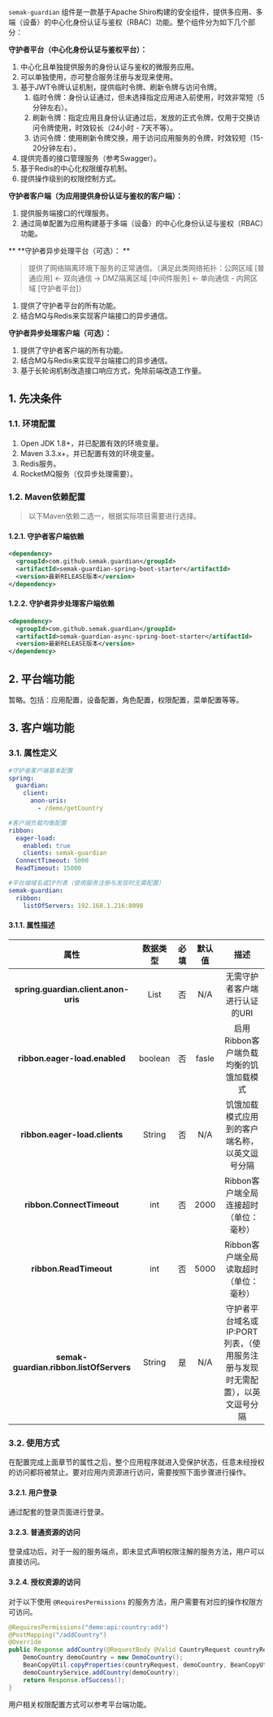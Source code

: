 `semak-guardian` 组件是一款基于Apache Shiro构建的安全组件，提供多应用、多端（设备）的中心化身份认证与鉴权（RBAC）功能。整个组件分为如下几个部分：


**守护者平台（中心化身份认证与鉴权平台）：**

1. 中心化且单独提供服务的身份认证与鉴权的微服务应用。
1. 可以单独使用，亦可整合服务注册与发现来使用。
1. 基于JWT令牌认证机制，提供临时令牌、刷新令牌与访问令牌。
   1. 临时令牌：身份认证通过，但未选择指定应用进入前使用，时效非常短（5分钟左右）。
   1. 刷新令牌：指定应用且身份认证通过后，发放的正式令牌，仅用于交换访问令牌使用，时效较长（24小时 - 7天不等）。
   1. 访问令牌：使用刷新令牌交换，用于访问应用服务的令牌，时效较短（15-20分钟左右）。
4. 提供完善的接口管理服务（参考Swagger）。
4. 基于Redis的中心化权限缓存机制。
4. 提供操作级别的权限控制方式。



**守护者客户端（为应用提供身份认证与鉴权的客户端）：**

1. 提供服务端接口的代理服务。
1. 通过简单配置为应用构建基于多端（设备）的中心化身份认证与鉴权（RBAC）功能。

**
**守护者异步处理平台（可选）：
**
> 提供了网络隔离环境下服务的正常通信。（满足此类网络拓扑：公网区域 [普通应用] <- 双向通信 -> DMZ隔离区域 [中间件服务] <- 单向通信 - 内网区域 [守护者平台]）

1. 提供了守护者平台的所有功能。
1. 结合MQ与Redis来实现客户端接口的异步通信。



**守护者异步处理客户端（可选）：**

1. 提供了守护者客户端的所有功能。
1. 结合MQ与Redis来实现平台端接口的异步通信。
1. 基于长轮询机制改造接口响应方式，免除前端改造工作量。



## 1. 先决条件
### 1.1. 环境配置

1. Open JDK 1.8+，并已配置有效的环境变量。
1. Maven 3.3.x+，并已配置有效的环境变量。
1. Redis服务。
1. RocketMQ服务（仅异步处理需要）。



### 1.2. Maven依赖配置
> 以下Maven依赖二选一，根据实际项目需要进行选择。

#### 1.2.1. 守护者客户端依赖
```xml
<dependency>
  <groupId>com.github.semak.guardian</groupId>
  <artifactId>semak-guardian-spring-boot-starter</artifactId>
  <version>最新RELEASE版本</version>
</dependency>
```


#### 1.2.2. 守护者异步处理客户端依赖
```xml
<dependency>
  <groupId>com.github.semak.guardian</groupId>
  <artifactId>semak-guardian-async-spring-boot-starter</artifactId>
  <version>最新RELEASE版本</version>
</dependency>
```


## 2. 平台端功能


暂略。包括：应用配置，设备配置，角色配置，权限配置，菜单配置等等。


## 3. 客户端功能
### 3.1. 属性定义
```yaml
#守护者客户端基本配置
spring:
  guardian:
    client:
      anon-uris:
        - /demo/getCountry

#客户端负载均衡配置
ribbon:
  eager-load:
    enabled: true
    clients: semak-guardian
  ConnectTimeout: 5000
  ReadTimeout: 15000

#平台端域名或IP列表（使用服务注册与发现时无需配置）
semak-guardian:
  ribbon:
    listOfServers: 192.168.1.216:8090
```


#### 3.1.1. 属性描述
| **属性** | **数据类型** | **必填** | **默认值** | **描述** |
| :---: | :---: | :---: | :---: | :---: |
| **spring.guardian.client.anon-uris** | List | 否 | N/A | 无需守护者客户端进行认证的URI |
| **ribbon.eager-load.enabled** | boolean | 否 | fasle | 启用Ribbon客户端负载均衡的饥饿加载模式 |
| **ribbon.eager-load.clients** | String | 否 | N/A | 饥饿加载模式应用到的客户端名称，以英文逗号分隔 |
| **ribbon.ConnectTimeout** | int | 否 | 2000 | Ribbon客户端全局连接超时（单位：毫秒） |
| **ribbon.ReadTimeout** | int | 否 | 5000 | Ribbon客户端全局读取超时（单位：毫秒） |
| **semak-guardian.ribbon.listOfServers** | String | 是 | N/A | 守护者平台域名或IP:PORT列表，（使用服务注册与发现时无需配置），以英文逗号分隔 |



### 3.2. 使用方式


在配置完成上面章节的属性之后，整个应用程序就进入受保护状态，任意未经授权的访问都将被禁止。要对应用内资源进行访问，需要按照下面步骤进行操作。


#### 3.2.1. 用户登录
通过配套的登录页面进行登录。


#### 3.2.3. 普通资源的访问
登录成功后，对于一般的服务端点，即未显式声明权限注解的服务方法，用户可以直接访问。


#### 3.2.4. 授权资源的访问
对于以下使用 `@RequiresPermissions` 的服务方法，用户需要有对应的操作权限方可访问。
```java
@RequiresPermissions("demo:api:country:add")
@PostMapping("/addCountry")
@Override
public Response addCountry(@RequestBody @Valid CountryRequest countryRequest) {
    DemoCountry demoCountry = new DemoCountry();
    BeanCopyUtil.copyProperties(countryRequest, demoCountry, BeanCopyUtil.OverridePolicy.INCREMENTAL);
    demoCountryService.addCountry(demoCountry);
    return Response.ofSuccess();
}
```
用户相关权限配置方式可以参考平台端功能。
